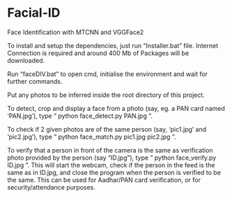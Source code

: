 # Facial-ID
Face Identification with MTCNN and VGGFace2

To install and setup the dependencies, just run “Installer.bat” file. Internet Connection is required and around 400 Mb of Packages will be downloaded. 


Run “faceDIV.bat” to open cmd, initialise the environment and wait for further commands. 


Put any photos to be inferred inside the root directory of this project. 


To detect, crop and display a face from a photo (say, eg. a PAN card named ‘PAN.jpg’), 
type “ python face_detect.py PAN.jpg ”.


To check if 2 given photos are of the same person (say, ‘pic1.jpg’ and ‘pic2.jpg’), 
type “ python face_match.py pic1.jpg pic2.jpg ”.


To verify that a person in front of the camera is the same as verification photo provided by the person (say “ID.jpg”), 
type “ python face_verify.py ID.jpg ”.
This will start the webcam, check if the person in the feed is the same as in ID.jpg, and close the program when the person is verified to be the same. This can be used for Aadhar/PAN card verification, or for security/attendance purposes.
